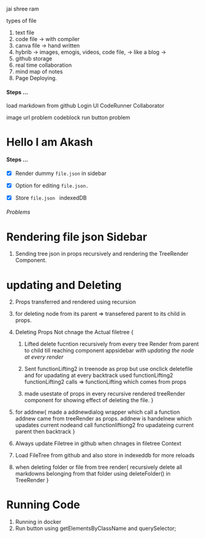 jai shree ram

types of file
1. text file
2. code file -> with compiler
3. canva file -> hand written
4. hybrib -> images, emogis, videos, code file, -> like a blog ->
5. github storage
6. real time collaboration
7. mind map of notes
8. Page Deploying.



#### Steps ...

load markdown from github
Login UI
CodeRunner
Collaborator

image url problem
codeblock run button problem






# Hello I am Akash

#### Steps ...

* [x] Render dummy `file.json` in sidebar

* [x] Option for editing `file.json.`

* [x] Store `file.json ` indexedDB


###### Problems ######

# Rendering file json Sidebar
1. Sending tree json in props recursively and rendering the TreeRender Component.

# updating and Deleting
2. Props transferred and rendered using recursion 
3. for deleting node from its parent => transefered parent to its child in props.

4.  Deleting Props Not chnage the Actual filetree {
    1. Lifted delete fucntion recursively from every tree Render from parent to child 
    till reaching component appsidebar *with updating the node at every render*
    2. Sent functionLifting2 in treenode as prop
        but use onclick deletefile
        and for upadating at every backtrack used functionLifting2
        functionLifting2 calls => functionLifting which comes from props

    3. made usestate of props in every recursive rendered treeRender component
    for showing effect of deleting the file.
}

5. for addnew{
    made a addnewdialog wrapper which call a function addnew came from treeRender as props.
    addnew is handelnew which upadates current nodeand call functionliftiong2 fro upadateing current parent then backtrack
}


6. Always update Filetree in github when chnages in filetree Context
7. Load FileTree from github and also store in indexeddb for more reloads

8. when deleting folder or file from tree render{
    recursively delete all markdowns belonging from that folder using deleteFolder() in TreeRender 
}

# Running Code
1. Running in docker
2. Run button using getElementsByClassName and querySelector;

